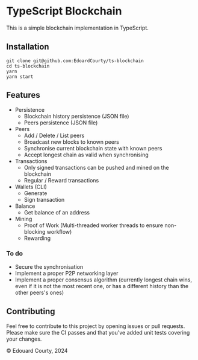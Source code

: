 # TypeScript Blockchain

This is a simple blockchain implementation in TypeScript.

## Installation

```shell
git clone git@github.com:EdoardCourty/ts-blockchain
cd ts-blockchain
yarn
yarn start
```

## Features

- Persistence
  - Blockchain history persistence (JSON file)
  - Peers persistence (JSON file)
- Peers
  - Add / Delete / List peers
  - Broadcast new blocks to known peers
  - Synchronise current blockchain state with known peers
  - Accept longest chain as valid when synchronising
- Transactions
  - Only signed transactions can be pushed and mined on the blockchain
  - Regular / Reward transactions
- Wallets (CLI)
  - Generate
  - Sign transaction
- Balance
  - Get balance of an address
- Mining
  - Proof of Work (Multi-threaded worker threads to ensure non-blocking workflow)
  - Rewarding

### To do

- Secure the synchronisation
- Implement a proper P2P networking layer
- Implement a proper consensus algorithm (currently longest chain wins, even if it is not the most recent one, or has a different history than the other peers's ones)

## Contributing

Feel free to contribute to this project by opening issues or pull requests. <br />
Please make sure the CI passes and that you've added unit tests covering your changes.

&copy; Edouard Courty, 2024
